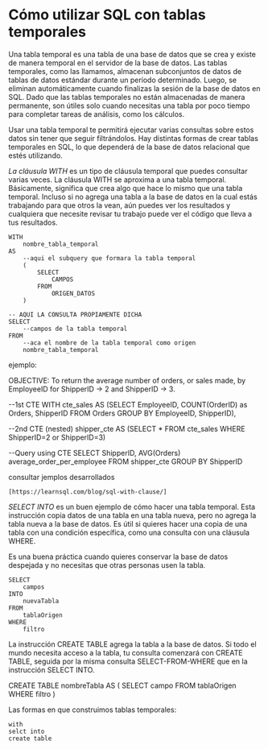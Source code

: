 # Cómo utilizar SQL con tablas temporales

Una tabla temporal es una tabla de una base de datos que se crea y existe de manera temporal en el servidor de la base de
datos. Las tablas temporales, como las llamamos, almacenan subconjuntos de datos de tablas de datos estándar durante un
período determinado. Luego, se eliminan automáticamente cuando finalizas la sesión de la base de datos en SQL. Dado que
las tablas temporales no están almacenadas de manera permanente, son útiles solo cuando necesitas una tabla por poco tiempo
para completar tareas de análisis, como los cálculos.

Usar una tabla temporal te permitirá ejecutar varias consultas sobre estos datos sin tener que seguir filtrándolos. Hay
distintas formas de crear tablas temporales en SQL, lo que dependerá de la base de datos relacional que estés utilizando.

*La cláusula WITH* es un tipo de cláusula temporal que puedes consultar varias veces. La cláusula WITH se aproxima a una
tabla temporal. Básicamente, significa que crea algo que hace lo mismo que una tabla temporal. Incluso si no agrega una
tabla a la base de datos en la cual estás trabajando para que otros la vean, aún puedes ver los resultados y cualquiera
que necesite revisar tu trabajo puede ver el código que lleva a tus resultados.

    WITH
        nombre_tabla_temporal
    AS
        --aqui el subquery que formara la tabla temporal
        (
            SELECT
                CAMPOS
            FROM
                ORIGEN_DATOS
        )

    -- AQUI LA CONSULTA PROPIAMENTE DICHA
    SELECT
        --campos de la tabla temporal
    FROM
        --aca el nombre de la tabla temporal como origen
        nombre_tabla_temporal

ejemplo:

OBJECTIVE: To return the average number of orders, or sales made, by EmployeeID for ShipperID -> 2 and ShipperID -> 3.

--1st CTE
WITH cte_sales
AS
(SELECT
    EmployeeID,
    COUNT(OrderID) as Orders,
    ShipperID
FROM Orders
GROUP BY EmployeeID, ShipperID),

--2nd CTE (nested)
shipper_cte
AS
(SELECT *
FROM cte_sales
WHERE ShipperID=2 or ShipperID=3)

--Query using CTE
SELECT
    ShipperID, AVG(Orders) average_order_per_employee
FROM
shipper_cte
GROUP BY ShipperID

consultar jemplos desarrollados

    [https://learnsql.com/blog/sql-with-clause/]

*SELECT INTO* es un buen ejemplo de cómo hacer una tabla temporal. Esta instrucción copia datos de una tabla en una tabla
nueva, pero no agrega la tabla nueva a la base de datos. Es útil si quieres hacer una copia de una tabla con una condición
específica, como una consulta con una cláusula WHERE.

Es una buena práctica cuando quieres conservar la base de datos despejada y no necesitas que otras personas usen la tabla.

    SELECT
        campos
    INTO
        nuevaTabla
    FROM
        tablaOrigen
    WHERE
        filtro

La instrucción CREATE TABLE agrega la tabla a la base de datos. Si todo el mundo necesita acceso a la tabla, tu consulta
comenzará con CREATE TABLE, seguida por la misma consulta SELECT-FROM-WHERE que en la instrucción SELECT INTO.

CREATE TABLE
    nombreTabla
AS
    (
        SELECT
            campo
        FROM
            tablaOrigen
        WHERE
            filtro
    )

Las formas en que construimos tablas temporales:

    with
    selct into
    create table
